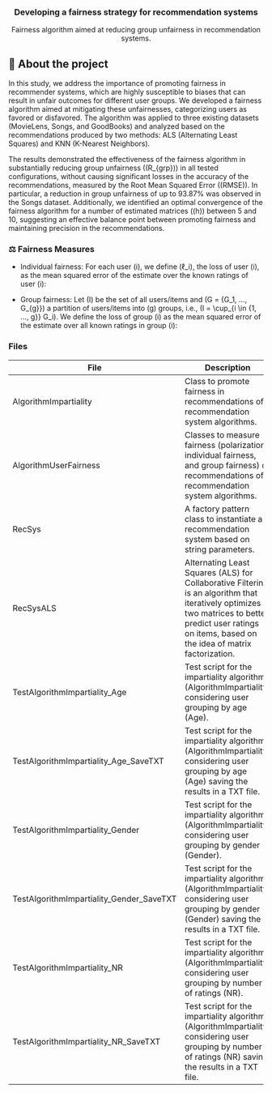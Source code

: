<h3 align="center">
  Developing a fairness strategy for recommendation systems
</h3>

<p align="center">Fairness algorithm aimed at reducing group unfairness in recommendation systems. </p>

## :page_with_curl: About the project <a name="-about"/></a>

In this study, we address the importance of promoting fairness in recommender systems, which are highly susceptible to biases that can result in unfair outcomes for different user groups. We developed a fairness algorithm aimed at mitigating these unfairnesses, categorizing users as favored or disfavored. The algorithm was applied to three existing datasets (MovieLens, Songs, and GoodBooks) and analyzed based on the recommendations produced by two methods: ALS (Alternating Least Squares) and KNN (K-Nearest Neighbors).

The results demonstrated the effectiveness of the fairness algorithm in substantially reducing group unfairness (\(R_{grp}\)) in all tested configurations, without causing significant losses in the accuracy of the recommendations, measured by the Root Mean Squared Error (\(RMSE\)). In particular, a reduction in group unfairness of up to 93.87% was observed in the Songs dataset. Additionally, we identified an optimal convergence of the fairness algorithm for a number of estimated matrices (\(h\)) between 5 and 10, suggesting an effective balance point between promoting fairness and maintaining precision in the recommendations.


### :balance_scale: Fairness Measures <a name="-measures"/></a>

* Individual fairness: For each user \(i\), we define \(ℓ_i\), the loss of user \(i\), as the mean squared error of the estimate over the known ratings of user \(i\):

* Group fairness: Let \(I\) be the set of all users/items and \(G = \{G_1, ..., G_{g}\}\) a partition of users/items into \(g\) groups, i.e., \(I = \cup_{i \in \{1, ..., g\}} G_i\). We define the loss of group \(i\) as the mean squared error of the estimate over all known ratings in group \(i\):


### Files

| File                                 | Description                                                                                                                                                                                                                                   |
|--------------------------------------|-----------------------------------------------------------------------------------------------------------------------------------------------------------------------------------------------------------------------------------------------|
| AlgorithmImpartiality                | Class to promote fairness in recommendations of recommendation system algorithms.                                                                                                                                                              |
| AlgorithmUserFairness                | Classes to measure fairness (polarization, individual fairness, and group fairness) of recommendations of recommendation system algorithms.                                                                                                    |
| RecSys                               | A factory pattern class to instantiate a recommendation system based on string parameters.                                                                                                                                                    |
| RecSysALS                            | Alternating Least Squares (ALS) for Collaborative Filtering is an algorithm that iteratively optimizes two matrices to better predict user ratings on items, based on the idea of matrix factorization.                                         |
| TestAlgorithmImpartiality_Age        | Test script for the impartiality algorithm (AlgorithmImpartiality) considering user grouping by age (Age).                                                                                                                                      |
| TestAlgorithmImpartiality_Age_SaveTXT| Test script for the impartiality algorithm (AlgorithmImpartiality) considering user grouping by age (Age) saving the results in a TXT file.                                                                                                   |
| TestAlgorithmImpartiality_Gender     | Test script for the impartiality algorithm (AlgorithmImpartiality) considering user grouping by gender (Gender).                                                                                                                               |
| TestAlgorithmImpartiality_Gender_SaveTXT | Test script for the impartiality algorithm (AlgorithmImpartiality) considering user grouping by gender (Gender) saving the results in a TXT file.                                                                                         |
| TestAlgorithmImpartiality_NR         | Test script for the impartiality algorithm (AlgorithmImpartiality) considering user grouping by number of ratings (NR).                                                                                                                        |
| TestAlgorithmImpartiality_NR_SaveTXT | Test script for the impartiality algorithm (AlgorithmImpartiality) considering user grouping by number of ratings (NR) saving the results in a TXT file.                                                                                       |
